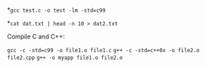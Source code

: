 *``gcc test.c -o test -lm -std=c99``

*``cat dat.txt | head -n 10 > dat2.txt``


Compile C and C++:

``gcc -c -std=c99 -o file1.o file1.c``
``g++ -c -std=c++0x -o file2.o file2.cpp``
``g++ -o myapp file1.o file2.o``
